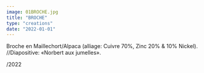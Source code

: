 ```yaml
---
image: 01BROCHE.jpg
title: "BROCHE"
type: "creations"
date: "2022-01-01"
---
```


Broche en Maillechort/Alpaca (alliage: Cuivre 70%, Zinc 20% & 10% Nickel).  
//Diapositive: «Norbert aux jumelles».

/2022
